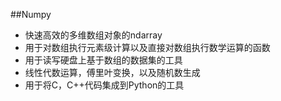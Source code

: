 ##Numpy 
* 快速高效的多维数组对象的ndarray
* 用于对数组执行元素级计算以及直接对数组执行数学运算的函数
* 用于读写硬盘上基于数组的数据集的工具
* 线性代数运算，傅里叶变换，以及随机数生成
* 用于将C，C++代码集成到Python的工具
